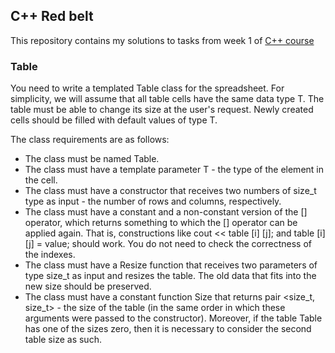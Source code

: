 ## C++ Red belt
This repository contains my solutions to tasks from week 1 of [C++ course](https://www.coursera.org/learn/c-plus-plus-red/)

### Table

You need to write a templated Table class for the spreadsheet. For simplicity, we will assume that all table cells have the same data type T. The table must be able to change its size at the user's request. Newly created cells should be filled with default values ​​of type T.

The class requirements are as follows:

- The class must be named Table.
- The class must have a template parameter T - the type of the element in the cell.
- The class must have a constructor that receives two numbers of size_t type as input - the number of rows and columns, respectively.
- The class must have a constant and a non-constant version of the [] operator, which returns something to which the [] operator can be applied again. That is, constructions like cout << table [i] [j]; and table [i] [j] = value; should work. You do not need to check the correctness of the indexes.
- The class must have a Resize function that receives two parameters of type size_t as input and resizes the table. The old data that fits into the new size should be preserved.
- The class must have a constant function Size that returns pair <size_t, size_t> - the size of the table (in the same order in which these arguments were passed to the constructor). Moreover, if the table Table has one of the sizes zero, then it is necessary to consider the second table size as such.
